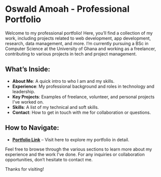 # Oswald Amoah - Professional Portfolio

Welcome to my professional portfolio! Here, you’ll find a collection of my work, including projects related to web development, app development, research, data management, and more. I’m currently pursuing a BSc in Computer Science at the University of Ghana and working as a freelancer, contributing to various projects in tech and project management.

## What’s Inside:
- **About Me**: A quick intro to who I am and my skills.
- **Experience**: My professional background and roles in technology and leadership.
- **Key Projects**: Examples of freelance, volunteer, and personal projects I've worked on.
- **Skills**: A list of my technical and soft skills.
- **Contact**: How to get in touch with me for collaboration or questions.

## How to Navigate:
- [**Portfolio Link**](http://oswaldamoah.github.io/portfolio/) – Visit here to explore my portfolio in detail.

Feel free to browse through the various sections to learn more about my experience and the work I’ve done. For any inquiries or collaboration opportunities, don’t hesitate to contact me.

Thanks for visiting!
